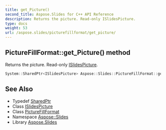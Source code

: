 ```yaml
---
title: get_Picture()
second_title: Aspose.Slides for C++ API Reference
description: Returns the picture. Read-only ISlidesPicture.
type: docs
weight: 53
url: /aspose.slides/picturefillformat/get_picture/
---
```

## PictureFillFormat::get_Picture() method


Returns the picture. Read-only [ISlidesPicture](../../islidespicture/).

```cpp
System::SharedPtr<ISlidesPicture> Aspose::Slides::PictureFillFormat::get_Picture() override
```

## See Also

* Typedef [SharedPtr](../../../system/sharedptr/)
* Class [ISlidesPicture](../../islidespicture/)
* Class [PictureFillFormat](../)
* Namespace [Aspose::Slides](../../)
* Library [Aspose.Slides](../../../)